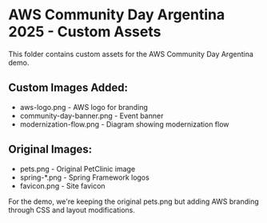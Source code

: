 # AWS Community Day Argentina 2025 - Custom Assets

This folder contains custom assets for the AWS Community Day Argentina demo.

## Custom Images Added:
- aws-logo.png - AWS logo for branding
- community-day-banner.png - Event banner
- modernization-flow.png - Diagram showing modernization flow

## Original Images:
- pets.png - Original PetClinic image
- spring-*.png - Spring Framework logos
- favicon.png - Site favicon

For the demo, we're keeping the original pets.png but adding AWS branding through CSS and layout modifications.
